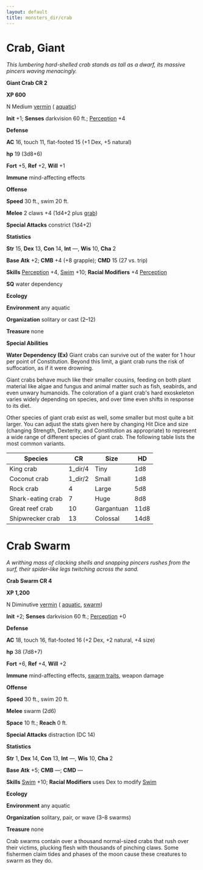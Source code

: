 ```yaml
---
layout: default
title: monsters_dir/crab
---
```

# Crab, Giant

_This lumbering hard-shelled crab stands as tall as a dwarf, its massive pincers waving menacingly._

**Giant Crab CR 2**

**XP 600**

N Medium [vermin](creatureTypes#_vermin) ( [aquatic](creatureTypes#_aquatic-subtype))

**Init** +1; **Senses** darkvision 60 ft.; [Perception](../skills_dir/perception#_perception) +4

**Defense**

**AC** 16, touch 11, flat-footed 15 (+1 Dex, +5 natural)

**hp** 19 (3d8+6)

**Fort** +5, **Ref** +2, **Will** +1

**Immune** mind-affecting effects

**Offense**

**Speed** 30 ft., swim 20 ft.

**Melee** 2 claws +4 (1d4+2 plus [grab](universalMonsterRules#_grab))

**Special Attacks** constrict (1d4+2)

**Statistics**

**Str** 15, **Dex** 13, **Con** 14, **Int** —, **Wis** 10, **Cha** 2

**Base**  **Atk** +2; **CMB** +4 (+8 grapple); **CMD** 15 (27 vs. trip)

**Skills** [Perception](../skills_dir/perception#_perception) +4, [Swim](../skills_dir/swim#_swim) +10; **Racial Modifiers** +4 [Perception](../skills_dir/perception#_perception)

**SQ** water dependency

**Ecology**

**Environment** any aquatic

**Organization** solitary or cast (2–12)

**Treasure** none

**Special Abilities**

**Water Dependency (Ex)** Giant crabs can survive out of the water for 1 hour per point of Constitution. Beyond this limit, a giant crab runs the risk of suffocation, as if it were drowning.

Giant crabs behave much like their smaller cousins, feeding on both plant material like algae and fungus and animal matter such as fish, seabirds, and even unwary humanoids. The coloration of a giant crab's hard exoskeleton varies widely depending on species, and over time even shifts in response to its diet.

Other species of giant crab exist as well, some smaller but most quite a bit larger. You can adjust the stats given here by changing Hit Dice and size (changing Strength, Dexterity, and Constitution as appropriate) to represent a wide range of different species of giant crab. The following table lists the most common variants.

| Species | CR | Size | HD |
| --- | --- | --- | --- |
| King crab | 1_dir/4 | Tiny | 1d8 |
| Coconut crab | 1_dir/2 | Small | 1d8 |
| Rock crab | 4 | Large | 5d8 |
| Shark-eating crab | 7 | Huge | 8d8 |
| Great reef crab | 10 | Gargantuan | 11d8 |
| Shipwrecker crab | 13 | Colossal | 14d8 |

# Crab Swarm

_A writhing mass of clacking shells and snapping pincers rushes from the surf, their spider-like legs twitching across the sand._

**Crab Swarm CR 4**

**XP 1,200**

N Diminutive [vermin](creatureTypes#_vermin) ( [aquatic](creatureTypes#_aquatic-subtype), [swarm](creatureTypes#_swarm-subtype))

**Init** +2; **Senses** darkvision 60 ft.; [Perception](../skills_dir/perception#_perception) +0

**Defense**

**AC** 18, touch 16, flat-footed 16 (+2 Dex, +2 natural, +4 size)

**hp** 38 (7d8+7)

**Fort** +6, **Ref** +4, **Will** +2

**Immune** mind-affecting effects, [swarm traits](creatureTypes#_swarm-subtype), weapon damage

**Offense**

**Speed** 30 ft., swim 20 ft.

**Melee** swarm (2d6)

**Space** 10 ft.; **Reach** 0 ft.

**Special Attacks** distraction (DC 14)

**Statistics**

**Str** 1, **Dex** 14, **Con** 13, **Int** —, **Wis** 10, **Cha** 2

**Base**  **Atk** +5; **CMB** —; **CMD** —

**Skills** [Swim](../skills_dir/swim#_swim) +10; **Racial Modifiers** uses Dex to modify [Swim](../skills_dir/swim#_swim)

**Ecology**

**Environment** any aquatic

**Organization** solitary, pair, or wave (3–8 swarms)

**Treasure** none

Crab swarms contain over a thousand normal-sized crabs that rush over their victims, plucking flesh with thousands of pinching claws. Some fishermen claim tides and phases of the moon cause these creatures to swarm as they do.

